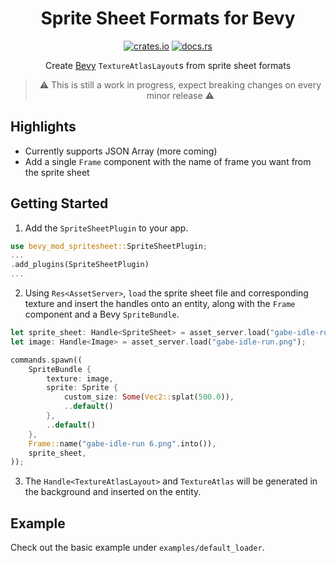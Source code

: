 <div align="center">

# Sprite Sheet Formats for Bevy

[![crates.io](https://img.shields.io/crates/v/bevy_mod_spritesheet)](https://crates.io/crates/bevy_mod_spritesheet)
[![docs.rs](https://docs.rs/bevy_mod_spritesheet/badge.svg)](https://docs.rs/bevy_mod_spritesheet)

Create [Bevy](https://github.com/bevyengine/bevy) `TextureAtlasLayout`s from sprite sheet formats

> ⚠️ This is still a work in progress, expect breaking changes on every minor release ⚠️

</div>





## Highlights

- Currently supports JSON Array (more coming)
- Add a single `Frame` component with the name of frame you want from the sprite sheet


## Getting Started

1. Add the `SpriteSheetPlugin` to your app.
```rs
use bevy_mod_spritesheet::SpriteSheetPlugin;
...
.add_plugins(SpriteSheetPlugin)
...
```

2. Using `Res<AssetServer>`, `load` the sprite sheet file and corresponding texture and insert the handles onto an entity, along with the `Frame` component and a Bevy `SpriteBundle`.

```rs
let sprite_sheet: Handle<SpriteSheet> = asset_server.load("gabe-idle-run.json");
let image: Handle<Image> = asset_server.load("gabe-idle-run.png");

commands.spawn((
    SpriteBundle {
        texture: image,
        sprite: Sprite {
            custom_size: Some(Vec2::splat(500.0)),
            ..default()
        },
        ..default()
    },
    Frame::name("gabe-idle-run 6.png".into()),
    sprite_sheet, 
));
```
3. The `Handle<TextureAtlasLayout>` and `TextureAtlas` will be generated in the background and inserted on the entity.

## Example

Check out the basic example under `examples/default_loader`.